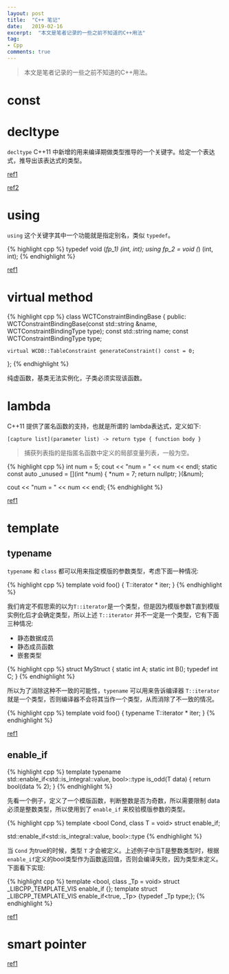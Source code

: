 ```yaml
---
layout: post
title:  "C++ 笔记"
date:   2019-02-16
excerpt:  "本文是笔者记录的一些之前不知道的C++用法"
tag:
- Cpp
comments: true
---
```


> 本文是笔者记录的一些之前不知道的C++用法。

# const

# decltype

`decltype` C++11 中新增的用来编译期做类型推导的一个关键字。给定一个表达式，推导出该表达式的类型。

[ref1](https://www.cnblogs.com/QG-whz/p/4952980.html)

[ref2](https://zh.cppreference.com/w/cpp/language/decltype)

# using

`using` 这个关键字其中一个功能就是指定别名，类似 `typedef`。

{% highlight cpp %}
typedef void (*fp_1) (int, int);
using fp_2 = void (*) (int, int);
{% endhighlight %}

[ref1](https://blog.csdn.net/shift_wwx/article/details/78742459)

# virtual method

{% highlight cpp %}
class WCTConstraintBindingBase {
public:
    WCTConstraintBindingBase(const std::string &name,
                             WCTConstraintBindingType type);
    const std::string name;
    const WCTConstraintBindingType type;

    virtual WCDB::TableConstraint generateConstraint() const = 0;
};
{% endhighlight %}

纯虚函数，基类无法实例化，子类必须实现该函数。

# lambda

C++11 提供了匿名函数的支持，也就是所谓的 lambda表达式，定义如下:

```
[capture list](parameter list) -> return type { function body }
```

> 捕获列表指的是指匿名函数中定义的局部变量列表，一般为空。

{% highlight cpp %}
int num = 5;
cout << "num = " << num << endl;
static const auto _unused = [](int *num)
{
    *num = 7;
    return nullptr;
}(&num);

cout << "num = " << num << endl;
{% endhighlight %}

[ref1](https://www.cnblogs.com/pzhfei/archive/2013/01/14/lambda_expression.html)

# template

## typename

`typename` 和 `class` 都可以用来指定模版的参数类型，考虑下面一种情况:

{% highlight cpp %}
template <class T>
void foo() {
    T::iterator * iter;
}
{% endhighlight %}

我们肯定不假思索的以为`T::iterator`是一个类型，但是因为模版参数T直到模版实例化后才会确定类型，所以上述 `T::iterator` 并不一定是一个类型，它有下面三种情况:

- 静态数据成员
- 静态成员函数
- 嵌套类型

{% highlight cpp %}
struct MyStruct {
    static int A;
    static int B();
    typedef int C;
}
{% endhighlight %}

所以为了消除这种不一致的可能性，`typename` 可以用来告诉编译器 `T::iterator` 就是一个类型，否则编译器不会将其当作一个类型，从而消除了不一致的情况。

{% highlight cpp %}
template <class T>
void foo() {
    typename T::iterator * iter;
}
{% endhighlight %}

[ref1](http://feihu.me/blog/2014/the-origin-and-usage-of-typename/)

## enable_if

{% highlight cpp %}
template <typename T>
typename std::enable_if<std::is_integral<T>::value, bool>::type
is_odd(T data) {
    return bool(data % 2);
}
{% endhighlight %}

先看一个例子，定义了一个模版函数，判断整数是否为奇数，所以需要限制 data 必须是整数类型，所以使用到了 `enable_if` 来校验模版参数的类型。

{% highlight cpp %}
template <bool Cond, class T = void> struct enable_if;

std::enable_if<std::is_integral<T>::value, bool>::type
{% endhighlight %}

当 `Cond` 为true的时候，类型 `T` 才会被定义。上述例子中当T是整数类型时，根据`enable_if`定义的bool类型作为函数返回值，否则会编译失败，因为类型未定义。下面看下实现:

{% highlight cpp %}
template <bool, class _Tp = void> struct _LIBCPP_TEMPLATE_VIS enable_if {};
template <class _Tp> struct _LIBCPP_TEMPLATE_VIS enable_if<true, _Tp> {typedef _Tp type;};
{% endhighlight %}

[ref1](https://yixinglu.gitlab.io/enable_if.html)

# smart pointer

[ref1](https://www.cnblogs.com/jiayayao/p/6128877.html)